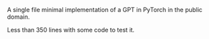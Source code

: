 A single file minimal implementation of a GPT in PyTorch in the public domain.

Less than 350 lines with some code to test it.
